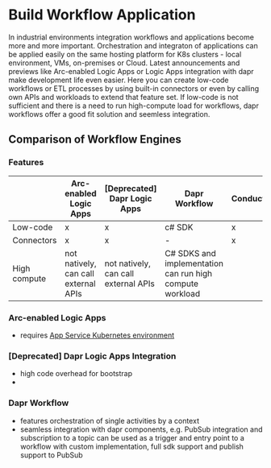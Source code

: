 # Build Workflow Application

In industrial environments integration workflows and applications become more and more important.
Orchestration and integraton of applications can be applied easily on the same hosting platform for K8s clusters - local environment, VMs, on-premises or Cloud.
Latest announcements and previews like Arc-enabled Logic Apps or Logic Apps integration with dapr make development life even easier.
Here you can create low-code workflows or ETL processes by using built-in connectors or even by calling own APIs and workloads to extend that feature set.
If low-code is not sufficient and there is a need to run high-compute load for workflows, dapr workflows offer a good fit solution and seemless integration.

## Comparison of Workflow Engines

### Features

| | Arc-enabled Logic Apps | [Deprecated] Dapr Logic Apps | Dapr Workflow | Conductor |
| --- | --- | --- | --- | --- |
| Low-code | x | x | c# SDK | x |
| Connectors | x | x | - | x |
| High compute | not natively, can call external APIs | not natively, can call external APIs | C# SDKS and implementation can run high compute workload|

### Arc-enabled Logic Apps

- requires [App Service Kubernetes environment](https://learn.microsoft.com/en-us/azure/app-service/manage-create-arc-environment?tabs=bash#install-the-app-service-extension)

### [Deprecated] Dapr Logic Apps Integration

- high code overhead for bootstrap
- 

### Dapr Workflow

- features orchestration of single activities by a context
- seamless integration with dapr components, e.g. PubSub integration and subscription to a topic can be used as a trigger and entry point to a workflow with custom implementation, full sdk support and publish support to PubSub
